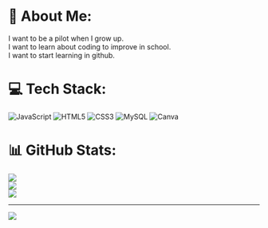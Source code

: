# 💫 About Me:
I want to be a pilot when I grow up.<br>I want to learn about coding to improve in school.<br>I want to start learning in github. <br>


# 💻 Tech Stack:
![JavaScript](https://img.shields.io/badge/javascript-%23323330.svg?style=for-the-badge&logo=javascript&logoColor=%23F7DF1E) ![HTML5](https://img.shields.io/badge/html5-%23E34F26.svg?style=for-the-badge&logo=html5&logoColor=white) ![CSS3](https://img.shields.io/badge/css3-%231572B6.svg?style=for-the-badge&logo=css3&logoColor=white) ![MySQL](https://img.shields.io/badge/mysql-4479A1.svg?style=for-the-badge&logo=mysql&logoColor=white) ![Canva](https://img.shields.io/badge/Canva-%2300C4CC.svg?style=for-the-badge&logo=Canva&logoColor=white)
# 📊 GitHub Stats:
![](https://github-readme-stats.vercel.app/api?username=Arthur931122&theme=dark&hide_border=false&include_all_commits=false&count_private=false)<br/>
![](https://nirzak-streak-stats.vercel.app/?user=Arthur931122&theme=dark&hide_border=false)<br/>
![](https://github-readme-stats.vercel.app/api/top-langs/?username=Arthur931122&theme=dark&hide_border=false&include_all_commits=false&count_private=false&layout=compact)

---
[![](https://visitcount.itsvg.in/api?id=Arthur931122&icon=0&color=0)](https://visitcount.itsvg.in)

<!-- Proudly created with GPRM ( https://gprm.itsvg.in ) -->
